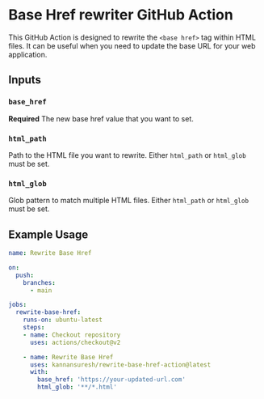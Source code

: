 # Base Href rewriter GitHub Action

This GitHub Action is designed to rewrite the `<base href>` tag within HTML files. It can be useful when you need to update the base URL for your web application.

## Inputs

### `base_href`

**Required** The new base href value that you want to set.

### `html_path`

Path to the HTML file you want to rewrite. Either `html_path` or `html_glob` must be set.

### `html_glob`

Glob pattern to match multiple HTML files. Either `html_path` or `html_glob` must be set.

## Example Usage

```yaml
name: Rewrite Base Href

on:
  push:
    branches:
      - main

jobs:
  rewrite-base-href:
    runs-on: ubuntu-latest
    steps:
    - name: Checkout repository
      uses: actions/checkout@v2

    - name: Rewrite Base Href
      uses: kannansuresh/rewrite-base-href-action@latest
      with:
        base_href: 'https://your-updated-url.com'
        html_glob: '**/*.html'

